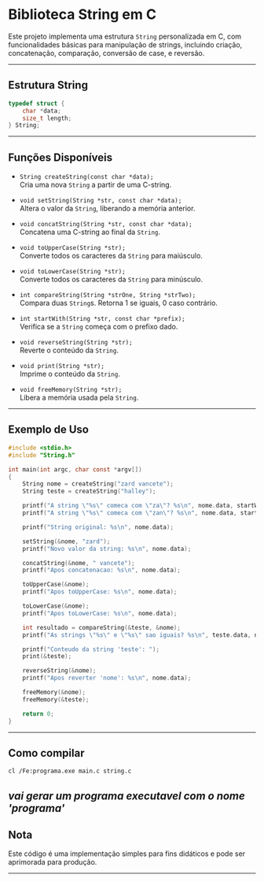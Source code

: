 
# Biblioteca String em C

Este projeto implementa uma estrutura `String` personalizada em C, com funcionalidades básicas para manipulação de strings, incluindo criação, concatenação, comparação, conversão de case, e reversão.

---

## Estrutura String

```c
typedef struct {
    char *data;
    size_t length;
} String;
```

---

## Funções Disponíveis

- `String createString(const char *data);`  
  Cria uma nova `String` a partir de uma C-string.

- `void setString(String *str, const char *data);`  
  Altera o valor da `String`, liberando a memória anterior.

- `void concatString(String *str, const char *data);`  
  Concatena uma C-string ao final da `String`.

- `void toUpperCase(String *str);`  
  Converte todos os caracteres da `String` para maiúsculo.

- `void toLowerCase(String *str);`  
  Converte todos os caracteres da `String` para minúsculo.

- `int compareString(String *strOne, String *strTwo);`  
  Compara duas `String`s. Retorna 1 se iguais, 0 caso contrário.

- `int startWith(String *str, const char *prefix);`  
  Verifica se a `String` começa com o prefixo dado.

- `void reverseString(String *str);`  
  Reverte o conteúdo da `String`.

- `void print(String *str);`  
  Imprime o conteúdo da `String`.

- `void freeMemory(String *str);`  
  Libera a memória usada pela `String`.

---

## Exemplo de Uso

```c
#include <stdio.h>
#include "String.h"

int main(int argc, char const *argv[])
{
    String nome = createString("zard vancete");
    String teste = createString("halley");

    printf("A string \"%s\" comeca com \"za\"? %s\n", nome.data, startWith(&nome, "za") ? "Sim" : "Nao");
    printf("A string \"%s\" comeca com \"zan\"? %s\n", nome.data, startWith(&nome, "zan") ? "Sim" : "Nao");

    printf("String original: %s\n", nome.data);

    setString(&nome, "zard");
    printf("Novo valor da string: %s\n", nome.data);

    concatString(&nome, " vancete");
    printf("Apos concatenacao: %s\n", nome.data);

    toUpperCase(&nome);
    printf("Apos toUpperCase: %s\n", nome.data);

    toLowerCase(&nome);
    printf("Apos toLowerCase: %s\n", nome.data);

    int resultado = compareString(&teste, &nome);
    printf("As strings \"%s\" e \"%s\" sao iguais? %s\n", teste.data, nome.data, resultado ? "Sim" : "Nao");

    printf("Conteudo da string 'teste': ");
    print(&teste);

    reverseString(&nome);
    printf("Apos reverter 'nome': %s\n", nome.data);

    freeMemory(&nome);
    freeMemory(&teste);

    return 0;
}

```

---

## Como compilar

```bash
cl /Fe:programa.exe main.c string.c
```
*vai gerar um programa executavel com o nome 'programa'*
---

## Nota

Este código é uma implementação simples para fins didáticos e pode ser aprimorada para produção.

---

